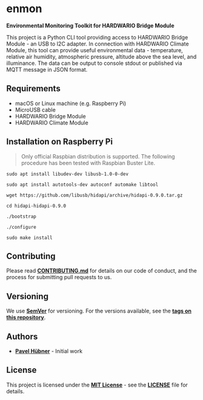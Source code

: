 # enmon

**Environmental Monitoring Toolkit for HARDWARIO Bridge Module**

This project is a Python CLI tool providing access to HARDWARIO Bridge Module - an USB to I2C adapter. In connection with HARDWARIO Climate Module, this tool can provide useful environmental data - temperature, relative air humidity, atmospheric pressure, altitude above the sea level, and illuminance. The data can be output to console stdout or published via MQTT message in JSON format.


## Requirements

* macOS or Linux machine (e.g. Raspberry Pi)
* MicroUSB cable
* HARDWARIO Bridge Module
* HARDWARIO Climate Module


## Installation on Raspberry Pi

> Only official Raspbian distribution is supported. The following procedure has been tested with Raspbian Buster Lite.

    sudo apt install libudev-dev libusb-1.0-0-dev

    sudo apt install autotools-dev autoconf automake libtool

    wget https://github.com/libusb/hidapi/archive/hidapi-0.9.0.tar.gz

    cd hidapi-hidapi-0.9.0

    ./bootstrap

    ./configure

    sudo make install


## Contributing

Please read [**CONTRIBUTING.md**](https://github.com/hardwario/enmon/blob/master/CONTRIBUTING.md) for details on our code of conduct, and the process for submitting pull requests to us.


## Versioning

We use [**SemVer**](https://semver.org/) for versioning. For the versions available, see the [**tags on this repository**](https://github.com/hardwario/enmon/tags).


## Authors

* [**Pavel Hübner**](https://github.com/hubpav) - Initial work


## License

This project is licensed under the [**MIT License**](https://opensource.org/licenses/MIT/) - see the [**LICENSE**](https://github.com/hardwario/enmon/blob/master/LICENSE) file for details.
